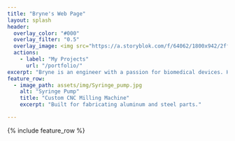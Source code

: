 ```yaml
---
title: "Bryne's Web Page"
layout: splash
header:
  overlay_color: "#000"
  overlay_filter: "0.5"
  overlay_image: <img src="https://a.storyblok.com/f/64062/1800x942/2ff7394d56/vanderbilt-uni.jpg/m/" alt="Bryne Knowles" style="width:200px;"/>
  actions:
    - label: "My Projects"
      url: "/portfolio/"
excerpt: "Bryne is an engineer with a passion for biomedical devices. Her area of expertise is 3D printing, with an emphasis on biomedical applications."
feature_row:
  - image_path: assets/img/Syringe_pump.jpg
    alt: "Syringe Pump"
    title: "Custom CNC Milling Machine"
    excerpt: "Built for fabricating aluminum and steel parts."

---
```


{% include feature_row %}
